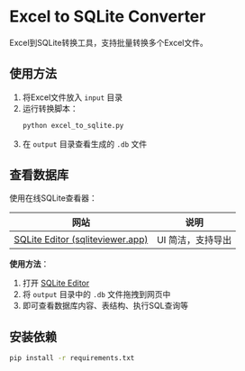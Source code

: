 # Excel to SQLite Converter

Excel到SQLite转换工具，支持批量转换多个Excel文件。

## 使用方法

1. 将Excel文件放入 `input` 目录
2. 运行转换脚本：
   ```bash
   python excel_to_sqlite.py
   ```
3. 在 `output` 目录查看生成的 `.db` 文件

## 查看数据库

使用在线SQLite查看器：

| 网站                                                                            | 说明              |
| ----------------------------------------------------------------------------- | --------------- |
| [SQLite Editor (sqliteviewer.app)](https://sqliteviewer.app/)                 | UI 简洁，支持导出      |

**使用方法**：
1. 打开 [SQLite Editor](https://sqliteviewer.app/)
2. 将 `output` 目录中的 `.db` 文件拖拽到网页中
3. 即可查看数据库内容、表结构、执行SQL查询等

## 安装依赖

```bash
pip install -r requirements.txt
```
